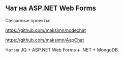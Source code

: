 ## Чат на ASP.NET Web Forms

Связанные проекты: 

https://github.com/maksimn/nodechat

https://github.com/maksimn/AspChat

Чат на JQ + ASP.NET Web Forms + .NET + MongoDB.
